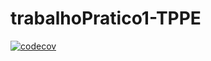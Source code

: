 # trabalhoPratico1-TPPE
[![codecov](https://codecov.io/gh/yabamiah/trabalhoPratico1-TPPE/graph/badge.svg?token=BV1CPQE8SZ)](https://codecov.io/gh/yabamiah/trabalhoPratico1-TPPE)
